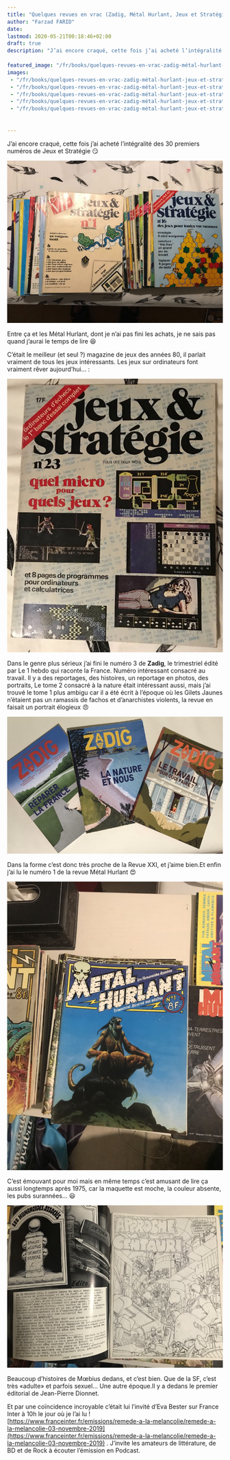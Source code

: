 ```yaml
---
title: "Quelques revues en vrac (Zadig, Métal Hurlant, Jeux et Stratégie)"
author: "Farzad FARID"
date: 
lastmod: 2020-05-21T00:18:46+02:00
draft: true
description: "J’ai encore craqué, cette fois j’ai acheté l’intégralité des 30 premiers numéros de Jeux et Stratégie 😏"

featured_image: "/fr/books/quelques-revues-en-vrac-zadig-métal-hurlant-jeux-et-stratégie/images/1.jpeg" 
images:
 - "/fr/books/quelques-revues-en-vrac-zadig-métal-hurlant-jeux-et-stratégie/images/1.jpeg"
 - "/fr/books/quelques-revues-en-vrac-zadig-métal-hurlant-jeux-et-stratégie/images/2.jpeg"
 - "/fr/books/quelques-revues-en-vrac-zadig-métal-hurlant-jeux-et-stratégie/images/3.jpeg"
 - "/fr/books/quelques-revues-en-vrac-zadig-métal-hurlant-jeux-et-stratégie/images/4.jpeg"
 - "/fr/books/quelques-revues-en-vrac-zadig-métal-hurlant-jeux-et-stratégie/images/5.jpeg"


---
```


J’ai encore craqué, cette fois j’ai acheté l’intégralité des 30 premiers numéros de Jeux et Stratégie 😏




![image](images/1.jpeg#layoutTextWidth)



Entre ça et les Métal Hurlant, dont je n’ai pas fini les achats, je ne sais pas quand j’aurai le temps de lire 😆

C’était le meilleur (et seul ?) magazine de jeux des années 80, il parlait vraiment de tous les jeux intéressants. Les jeux sur ordinateurs font vraiment rêver aujourd’hui… :




![image](images/2.jpeg#layoutTextWidth)

Dans le genre plus sérieux j’ai fini le numéro 3 de **Zadig**, le trimestriel édité par Le 1 hebdo qui raconte la France. Numéro intéressant consacré au travail. Il y a des reportages, des histoires, un reportage en photos, des portraits, Le tome 2 consacré à la nature était intéressant aussi, mais j’ai trouvé le tome 1 plus ambigu car il a été écrit à l’époque où les Gilets Jaunes n’étaient pas un ramassis de fachos et d’anarchistes violents, la revue en faisait un portrait élogieux 😠




![image](images/3.jpeg#layoutTextWidth)



Dans la forme c’est donc très proche de la Revue XXI, et j’aime bien.Et enfin j’ai lu le numéro 1 de la revue Métal Hurlant 😍




![image](images/4.jpeg#layoutTextWidth)



C’est émouvant pour moi mais en même temps c’est amusant de lire ça aussi longtemps après 1975, car la maquette est moche, la couleur absente, les pubs surannées… 😃




![image](images/5.jpeg#layoutTextWidth)



Beaucoup d’histoires de Mœbius dedans, et c’est bien. Que de la SF, c’est très «adulte» et parfois sexuel… Une autre époque.Il y a dedans le premier éditorial de Jean-Pierre Dionnet. 

Et par une coïncidence incroyable c’était lui l’invité d’Eva Bester sur France Inter à 10h le jour où je l’ai lu ! [https://www.franceinter.fr/emissions/remede-a-la-melancolie/remede-a-la-melancolie-03-novembre-2019](https://www.franceinter.fr/emissions/remede-a-la-melancolie/remede-a-la-melancolie-03-novembre-2019) . J’invite les amateurs de littérature, de BD et de Rock à écouter l’émission en Podcast.
